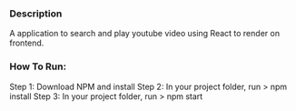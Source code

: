 ### Description

A application to search and play youtube video using React to render on frontend.



### How To Run:
Step 1: Download NPM and install
Step 2: In your project folder, run > npm install
Step 3: In your project folder, run > npm start 

```

